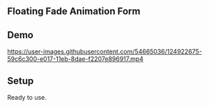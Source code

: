 ## Floating Fade Animation Form

## Demo 

https://user-images.githubusercontent.com/54665036/124922675-59c6c300-e017-11eb-8dae-f2207e896917.mp4



## Setup 
Ready to use.
